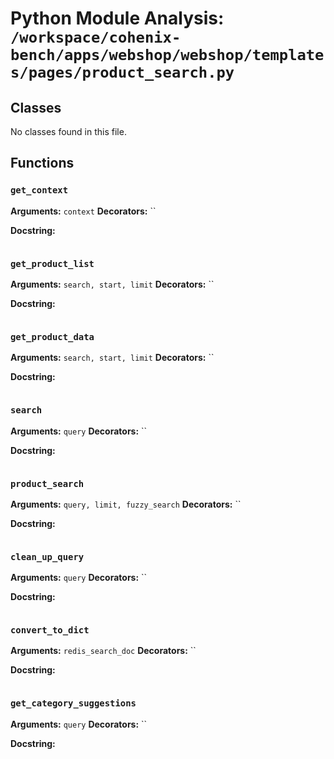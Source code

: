 # Python Module Analysis: `/workspace/cohenix-bench/apps/webshop/webshop/templates/pages/product_search.py`

## Classes

No classes found in this file.


## Functions

### `get_context`
**Arguments:** `context`
**Decorators:** ``

**Docstring:**
```

```
### `get_product_list`
**Arguments:** `search, start, limit`
**Decorators:** ``

**Docstring:**
```

```
### `get_product_data`
**Arguments:** `search, start, limit`
**Decorators:** ``

**Docstring:**
```

```
### `search`
**Arguments:** `query`
**Decorators:** ``

**Docstring:**
```

```
### `product_search`
**Arguments:** `query, limit, fuzzy_search`
**Decorators:** ``

**Docstring:**
```

```
### `clean_up_query`
**Arguments:** `query`
**Decorators:** ``

**Docstring:**
```

```
### `convert_to_dict`
**Arguments:** `redis_search_doc`
**Decorators:** ``

**Docstring:**
```

```
### `get_category_suggestions`
**Arguments:** `query`
**Decorators:** ``

**Docstring:**
```

```

